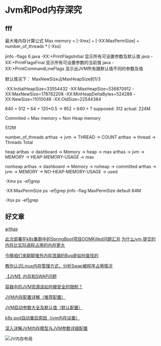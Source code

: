 # Jvm和Pod内存深究


## fff

最大堆内存计算公式
Max memory = [-Xmx] + [-XX:MaxPermSize] + number_of_threads * [-Xss]

jinfo -flags 6
java -XX:+PrintFlagsInitial 显示所有可设置参数及默认值
java -XX:+PrintFlagsFinal 显示所有可设置参数的当前值
java -XX:+PrintCommandLineFlags 显示出JVM所有跟默认值不同的参数及值

默认情况下：
MaxNewSize占MaxHeapSize的1/3


-XX:InitialHeapSize=33554432 -XX:MaxHeapSize=536870912 -XX:MaxNewSize=178782208 -XX:MinHeapDeltaBytes=524288 -XX:NewSize=11010048 -XX:OldSize=22544384


640 = 512 + 64 + 120*0.5 
->  952 = 640 + ?
supposed: 312
actual: 224M

Commited = Max memory + Non Heap memory

512M

number_of_threads
arthas -> jvm -> THREAD -> COUNT
arthas -> thread -> Threads Total

heap
arthas -> dashboard -> Memory -> heap -> max
arthas -> jvm -> MEMORY -> HEAP-MEMORY-USAGE -> max

nonheap
arthas -> dashboard -> Memory -> noheap -> committed
arthas -> jvm -> MEMORY -> NO-HEAP-MEMORY-USAGE -> used

-Xmx
ps -ef|grep <pid>

-XX:MaxPermSize
ps -ef|grep <pid>
jinfo -flag MaxPermSize <pid>
default 64M

-Xss
ps -ef|grep <pid>

## 好文章

[arthas](https://github.com/alibaba/arthas/blob/master/README_CN.md)

[此次部署在k8s集群中的SpringBoot项目OOMKilled问题汇总](https://www.cnblogs.com/ynx01/p/10762886.html)
[为什么jvm 提交的内存比实际进程占用的内存更大](https://www.cnblogs.com/ynx01/p/10876460.html)

[今晚咱们来聊聊堆外内存泄漏的Bug是如何查找的](http://www.360doc.com/content/18/0422/13/54737980_747780842.shtml)

[教你认识Linux内存管理方式，分析Swap被程序占用情况 ](https://zhaoshijie.iteye.com/blog/2375269)

[【JVM】内存和SWAP问题](https://www.cnblogs.com/wangzhongqiu/p/10868562.html)

[容器中的JVM资源该如何被安全的限制？](https://www.jianshu.com/p/3f99a6e898cd?tdsourcetag=s_pcqq_aiomsg)

[JVM内存配置详解（推荐配置）](https://www.cnblogs.com/qmfsun/p/5396710.html)

[JVM启动参数大全及默认值（默认配置）](https://blog.csdn.net/lsziri/article/details/81200334)

[k8s pod自动重启原因（jvm内存设置）](https://blog.csdn.net/yzh_1346983557/article/details/89216494)

[深入详解JVM内存模型与JVM参数详细配置](https://www.cnblogs.com/rinack/p/9888692.html)

![JV内存布局](https://uploadfiles.nowcoder.com/files/20190110/7380095_1547132982664_4685968-2502bef3bd1d1692.png)